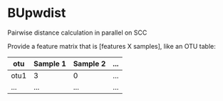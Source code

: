 # BUpwdist
Pairwise distance calculation in parallel on SCC

Provide a feature matrix that is [features X samples], like an OTU table:

| otu | Sample 1 | Sample 2 | ... |
| --- | --- | --- | --- |
| otu1 | 3 | 0 | ... |
| ... | ... | ... | ... |


